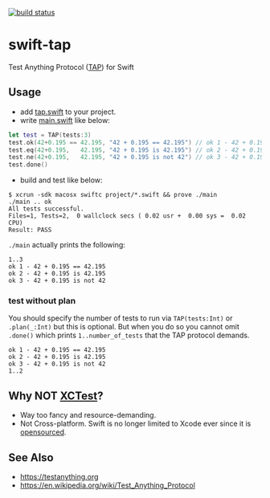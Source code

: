 [![build status](https://secure.travis-ci.org/dankogai/swift-tap.png)](http://travis-ci.org/dankogai/swift-tap)

# swift-tap

Test Anything Protocol ([TAP]) for Swift

[TAP]: https://testanything.org


## Usage

[tap.swift]: ./tap/tap.swift
[main.swift]: ./tap/main.swift

* add [tap.swift] to your project.
* write [main.swift] like below:

````swift
let test = TAP(tests:3)
test.ok(42+0.195 == 42.195, "42 + 0.195 == 42.195") // ok 1 - 42 + 0.195 == 42.195
test.eq(42+0.195,   42.195, "42 + 0.195 is 42.195") // ok 2 - 42 + 0.195 is 42.195
test.ne(42+0.195,   42.195, "42 + 0.195 is not 42") // ok 3 - 42 + 0.195 is not 42
test.done() 
````

* build and test like below:

````shell
$ xcrun -sdk macosx swiftc project/*.swift && prove ./main
./main .. ok   
All tests successful.
Files=1, Tests=2,  0 wallclock secs ( 0.02 usr +  0.00 sys =  0.02 CPU)
Result: PASS
````

`./main` actually prints the following:

````
1..3
ok 1 - 42 + 0.195 == 42.195
ok 2 - 42 + 0.195 is 42.195
ok 3 - 42 + 0.195 is not 42
````

### test without plan

You should specify the number of tests to run via `TAP(tests:Int)` or `.plan(_:Int)` but this is optional.  But when you do so you cannot omit `.done()` which prints `1..number_of_tests` that the TAP protocol demands.

````
ok 1 - 42 + 0.195 == 42.195
ok 2 - 42 + 0.195 is 42.195
ok 3 - 42 + 0.195 is not 42
1..2
````

## Why NOT [XCTest]?

[XCTest]: https://developer.apple.com/library/ios/documentation/DeveloperTools/Conceptual/testing_with_xcode/chapters/01-introduction.html
[travis]: https://travis-ci.org

* Way too fancy and resource-demanding.
* Not Cross-platform.  Swift is no longer limited to Xcode ever since it is [opensourced].

[opensourced]: https://swift.org

## See Also

* https://testanything.org
* https://en.wikipedia.org/wiki/Test_Anything_Protocol
